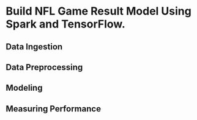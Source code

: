 # Build NFL Game Result Model Using Spark and TensorFlow.

## Data Ingestion

## Data Preprocessing

## Modeling

## Measuring Performance
